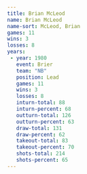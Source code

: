 ```yaml
---
title: Brian McLeod
name: Brian McLeod
name-sort: McLeod, Brian
games: 11
wins: 3
losses: 8
years:
 - year: 1980
   event: Brier
   team: "NB"
   position: Lead
   games: 11
   wins: 3
   losses: 8
   inturn-total: 88
   inturn-percent: 68
   outturn-total: 126
   outturn-percent: 63
   draw-total: 131
   draw-percent: 62
   takeout-total: 83
   takeout-percent: 70
   shots-total: 214
   shots-percent: 65
---
```

